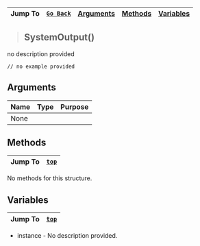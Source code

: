 |Jump To|[`Go Back`](https://github.com/Hyomoto/FASTv33/wiki/Core-Index)|[Arguments](#arguments)|[Methods](#methods)|[Variables](#variables)|
|---|---|---|---|---|
>## SystemOutput()
no description provided
```GML
// no example provided
```
## Arguments
|Name|Type|Purpose|
|---|---|---|
|None|||

## Methods
|Jump To|[`top`](#)|
|---|---|

No methods for this structure.
## Variables
|Jump To|[`top`](#)|
|---|---|

* instance - No description provided.

